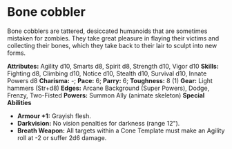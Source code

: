 # Bone cobbler

Bone cobblers are tattered, desiccated humanoids that are sometimes
mistaken for zombies. They take great pleasure in flaying their victims
and collecting their bones, which they take back to their lair to sculpt
into new forms.

**Attributes:** Agility d10, Smarts d8, Spirit d8, Strength d10, Vigor
d10
**Skills:** Fighting d8, Climbing d10, Notice d10, Stealth d10, Survival
d10, Innate Powers d8
**Charisma:** -; **Pace:** 6; **Parry:** 6; **Toughness:** 8 (1)
**Gear:** Light hammers (Str+d8)
**Edges:** Arcane Background (Super Powers), Dodge, Frenzy, Two-Fisted
**Powers:** Summon Ally (animate skeleton)
**Special Abilities**

- **Armour +1:** Grayish flesh.
- **Darkvision:** No vision penalties for darkness (range 12").
- **Breath Weapon:** All targets within a Cone Template must make an
Agility roll at -2 or suffer 2d6 damage.
